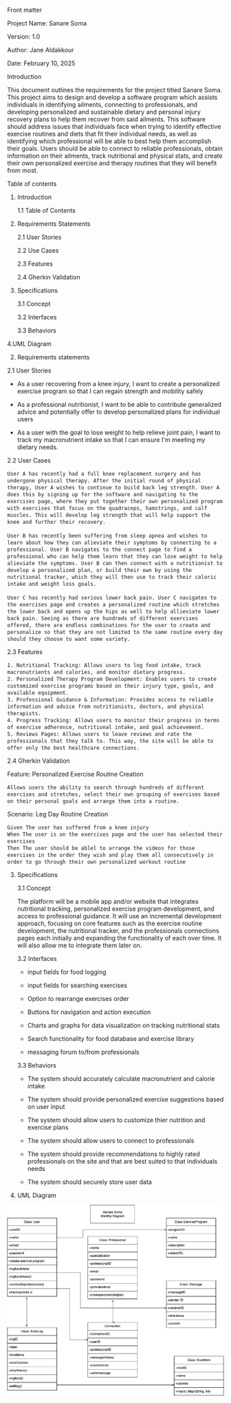 Front matter

Project Name: Sanare Soma

Version: 1.0

Author: Jane Aldakkour

Date: February 10, 2025



Introduction

This document outlines the requirements for the project titled Sanare Soma. This project aims to design and develop a software program which assists individuals in identifying ailments, connecting to professionals, and developing personalized and sustainable dietary and personal injury recovery plans to help them recover from said ailments. This software should address issues that individuals face when trying to identify effective exercise routines and diets that fit their individual needs, as well as identifying which professional will be able to best help them accomplish their goals. Users should be able to connect to reliable professionals, obtain information on their ailments, track nutritional and physical stats, and create their own personalized exercise and therapy routines that they will benefit from most. 


Table of contents

1. Introduction

    1.1 Table of Contents

3. Requirements Statements

    2.1 User Stories

    2.2 Use Cases

    2.3 Features

    2.4 Gherkin Validation

5. Specifications

     3.1 Concept

    3.2 Interfaces

    3.3 Behaviors

4.UML Diagram


2. Requirements statements

2.1 User Stories

   - As a user recovering from a knee injury, I want to create a personalized exercise program so that I can regain strength and mobility safely
   
   - As a professional nutritionist, I want to be able to contribute generalized advice and potentially offer to develop personalized plans for individual users
   
   - As a user with the goal to lose weight to help relieve joint pain, I want to track my macronutrient intake so that I can ensure I'm meeting my dietary needs.


2.2 User Cases
   
    User A has recently had a full knee replacement surgery and has undergone physical therapy. After the initial round of physical therapy, User A wishes to continue to build back leg strength. User A does this by signing up for the software and navigating to the exercises page, where they put together their own personalized program with exercises that focus on the quadraceps, hamstrings, and calf muscles. This will develop leg strength that will help support the knee and further their recovery. 

    User B has recently been suffering from sleep apnea and wishes to learn about how they can alieviate their symptoms by connecting to a professional. User B navigates to the connect page to find a professional who can help them learn that they can lose weight to help alieviate the symptoms. User B can then connect with a nutritionist to develop a personalized plan, or build their own by using the nutritional tracker, which they will then use to track their caloric intake and weight loss goals. 

    User C has recently had serious lower back pain. User C navigates to the exercises page and creates a personalized routine which stretches the lower back and opens up the hips as well to help allieviate lower back pain. Seeing as there are hundreds of different exercises offered, there are endless combinations for the user to create and personalize so that they are not limited to the same routine every day should they choose to want some variety. 


2.3 Features
  
    1. Nutritional Tracking: Allows users to log food intake, track macronutrients and calories, and monitor dietary progress.
    2. Personalized Therapy Program Development: Enables users to create customized exercise programs based on their injury type, goals, and available equipment.
    3. Professional Guidance & Information: Provides access to reliable information and advice from nutritionists, doctors, and physical therapists.
    4. Progress Tracking: Allows users to monitor their progress in terms of exercise adherence, nutritional intake, and goal achievement.
    5. Reviews Pages: Allows users to leave reviews and rate the professionals that they talk to. This way, the site will be able to offer only the best healthcare connections. 


2.4 Gherkin Validation 

Feature: Personalized Exercise Routine Creation

    Allows users the ability to search through hundreds of different exercises and stretches, select their own grouping of exercises based on their personal goals and arrange them into a routine. 

  
  Scenario: Leg Day Routine Creation
  
    Given The user has suffered from a knee injury   
    When The user is on the exercises page and the user has selected their exercises
    Then The user should be ablel to arrange the videos for those exercises in the order they wish and play them all consecutively in order to go through their own personalized workout routine


3. Specifications

   3.1 Concept

    The platform will be a mobile app and/or website that integrates nutritional tracking, personalized exercise program            development, and access to professional guidance. It will use an incremental development approach, focusing on core             features such as the exercise routine development, the nutritional tracker, and the professionals connections pages each initially and expanding the functionality of each over time. It will also allow me to integrate them later on. 

   3.2 Interfaces

    - input fields for food logging 

    - input fields for searching exercises

    - Option to rearrange exercises order

    - Buttons for navigation and action execution

    - Charts and graphs for data visualization on tracking nutritional stats

    - Search functionality for food database and exercise library

    - messaging forum to/from professionals


   3.3 Behaviors

    - The system should accurately calculate macronutrient and calorie intake

    - The system should provide personalized exercise suggestions based on user input

    - The system should allow users to customize thier nutrition and exercise plans

    - The system should allow users to connect to professionals 

    - The system should provide recommendations to highly rated professionals on the site and that are best suited to that individuals needs

    - The system should securely store user data

5. UML Diagram

![Diagram of Sanare Soma](https://github.com/jaldakkour/CIDM6330_FinalProject/blob/main/Assignment%201/Assignment1_for_final.png)


